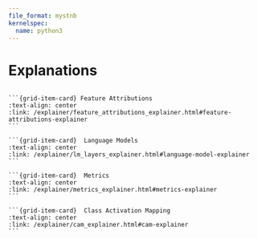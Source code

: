 ```yaml
---
file_format: mystnb
kernelspec:
  name: python3
--- 
```

# Explanations

````{grid} 3

```{grid-item-card} Feature Attributions
:text-align: center
:link: /explainer/feature_attributions_explainer.html#feature-attributions-explainer
```

```{grid-item-card}  Language Models
:text-align: center
:link: /explainer/lm_layers_explainer.html#language-model-explainer
```

```{grid-item-card}  Metrics
:text-align: center
:link: /explainer/metrics_explainer.html#metrics-explainer
```

```{grid-item-card}  Class Activation Mapping
:text-align: center
:link: /explainer/cam_explainer.html#cam-explainer
```

````
